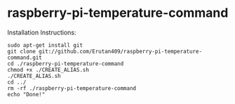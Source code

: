 # raspberry-pi-temperature-command

Installation Instructions:

    sudo apt-get install git
    git clone git://github.com/Erutan409/raspberry-pi-temperature-command.git
    cd ./raspberry-pi-temperature-command
    chmod +x ./CREATE_ALIAS.sh
    ./CREATE_ALIAS.sh
    cd ../
    rm -rf ./raspberry-pi-temperature-command
    echo "Done!"
